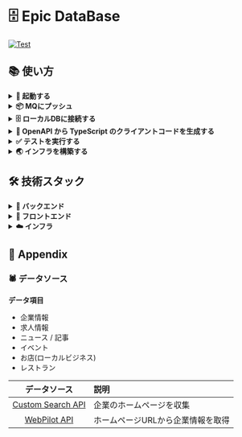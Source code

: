 # 🗄️ Epic DataBase

<a href="https://github.com/gtaiyou24/epic-database/actions/workflows/test.yml" target="_blank">
  <img src="https://github.com/gtaiyou24/epic-database/actions/workflows/test.yml/badge.svg" alt="Test">
</a>

## 📚 使い方
<details><summary><b>🚀 起動する</b></summary>

```bash
docker-compose up --build
```

</details>

<details><summary><b>📦 MQにプッシュ</b></summary>

**Local**
```bash
# パイプラインを繋げて実行する
echo '{"publisher_name": "scheduler", "event_type": "DownloadgBizINFO.1"}' | \
base64 | \
xargs -I {} curl -XPOST "http://localhost:8001/" -H "Content-Type: application/json" -d '{"message": {"data": "{}"}}'


# 1行で実行する
curl -XPOST "http://localhost:8001/" -H "Content-Type: application/json" -d '{
  "message": {
    "data": "'"$(echo '{"publisher_name": "scheduler", "event_type": "DownloadgBizINFO.1"}' | base64)"'"
  }
}'
```

**GCP**
```bash
gcloud pubsub topics publish subscriber-topic --message "{\"publisher_name\": \"api-gateway\", \"event_type\": \"health_check\", \"greeting\": \"こんにちは\"}"
```

</details>

<details><summary><b>🗄️ ローカルDBに接続する</b></summary>

|   データベース   | 接続コマンド                                                                                   |
|:----------:|:-----------------------------------------------------------------------------------------|
|   Redis    | `redis-cli -p 6379`                                                                      | 
|   MySQL    | <pre>mysql -h 127.0.0.1 -P 3306 -u user -p <br /># Enter password: pass</pre>            |
| PostgreSQL | <pre>psql -h 127.0.0.1 -p 5432 -U user -d epicdatabase<br /># Enter password: pass</pre> |

</details>

<details><summary><b>🔌 OpenAPI から TypeScript のクライアントコードを生成する</b></summary>

```bash
cd frontend
npm run generate-client
```

利用しているパッケージは「[openapi-typescript | OpenAPI TypeScript](https://openapi-ts.pages.dev/introduction)」です。

</details>

<details><summary><b>✅ テストを実行する</b></summary>

バックエンド(FastAPI)のテストを実行する場合は、下記のコマンドを実行してください。
```bash
# テスト実行に必要なライブラリをインストール
pip install -r backend/test/requirements.txt

# テストを実行
pytest -v ./backend/test
```

</details>

<details><summary><b>🌏 インフラを構築する</b></summary>

事前に [Google Cloud のコンソール画面](https://console.cloud.google.com/welcome) にてプロジェクトを作成してください。プロジェクトを作成したら、以下の作業を行なってください。

- `infrastructure/terraform/gcp/environments/production/terraform.tfvars` に情報を記載してください。
- [お支払い画面](https://console.cloud.google.com/billing/linkedaccount) にて請求先アカウントをリンクしてください。

システムを構築するにあたり、ローカル PC にて Google 認証を完了させてください。
```bash
# Google Cloud SDK と Google アカウントを連携させる
gcloud auth login

# プロジェクトを確認
gcloud projects list

# プロジェクトを変更する
gcloud config set project {PROJECT_ID}
```

最後に Terraform を実行し、システムを構築してください。
```bash
# 適切な環境フォルダを選択してください
cd ./infrastructure/terraform/gcp/environments/production

terraform init  # 初めて実行する場合のみ初期化する
terraform plan  # 定義内容のチェック

terraform apply -auto-approve  # インフラを構築
```

システムを削除する場合は以下のコマンドを実行してください。
```bash
terraform destroy
```

</details>

## 🛠️ 技術スタック
<details><summary><b>🔨 バックエンド</b></summary>

- ⚙️ 開発言語: Python 3.12
- ⚡️ フレームワーク: [FastAPI](https://fastapi.tiangolo.com/)
- ✍️ 設計手法: [DDD(ドメイン駆動設計)](https://amzn.to/4gjk6AQ)
- 🧰 ライブラリ:
  - 💾 [SQLAlchemy](https://www.sqlalchemy.org/) : Python SQL DataBase interactions (ORM).
  - ✅ [PyTest](https://docs.pytest.org/en/stable/) : Python test.
  - 🔈️ [slf4py](https://pypi.org/project/slf4py/) : Logging.
  - 🔀 [di4injector](https://pypi.org/project/di4injector/) : DI injection.
- 💾️ DB: MySQL / Redis
- 🔌 クライアント連携: RESTful API
- 🚀 CI: [GitHub Actions](https://docs.github.com/ja/actions)
- 📃 Doc: Markdown / [Mermaid](https://mermaid.js.org/)

</details>

<details><summary><b>🔧 フロントエンド</b></summary>

- ⚙️ 開発言語: TypeScript
- ⚡️ フレームワーク: [Next.js 14 App Router](https://nextjs.org/docs)
- 🧰 ライブラリ:
  - 🔐 [Auth.js(NextAuth.js V5)](https://authjs.dev/)
- 🎨 CSS: [Tailwind](https://tailwindcss.com/) / [shadcn/ui](https://ui.shadcn.com/) / [Headless UI](https://headlessui.com/)
- 🚀 CI: [GitHub Actions](https://docs.github.com/ja/actions)

</details>

<details><summary><b>☁️ インフラ</b></summary>

- ☁️ クラウドサービス:
  - Compute: GCP Cloud Run
  - DB: [Neon](https://neon.tech/) / [Upstash](https://upstash.com/)
- 🌍️ IaC: [Terraform](https://www.terraform.io/)
- 🐋 DevOps: [Docker Compose](https://www.docker.com)
- 🚨 エラー/ログ監視ツール: [Sentry](https://sentry.io/welcome/) / [New Relic](https://newrelic.com/jp)
- 📧 メールサービス: Gmail / SendGrid

</details>

## 🔗 Appendix
### 🕷️ データソース

**データ項目**

 - 企業情報
 - 求人情報
 - ニュース / 記事
 - イベント
 - お店(ローカルビジネス)
 - レストラン

| データソース | 説明                 |
|:----------:|:-------------------|
| [Custom Search API](https://console.cloud.google.com/apis/library/customsearch.googleapis.com?hl=ja&pli=1&project=mento-staging2) | 企業のホームページを収集       |
| [WebPilot API](https://www.webpilot.ai/contact/) | ホームページURLから企業情報を取得 |
